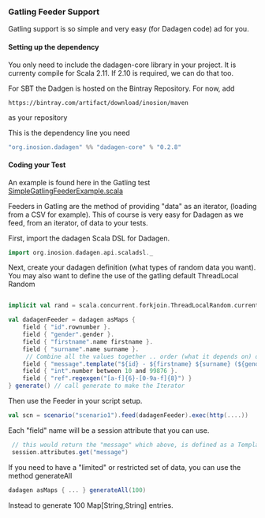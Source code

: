 

### Gatling Feeder Support

Gatling support is so simple and very easy (for Dadagen code) ad for you.


#### Setting up the dependency

You only need to include the dadagen-core library in your project.
It is currenty compile for Scala 2.11. If 2.10 is required, we can do that too.

For SBT the Dadgen is hosted on the Bintray Repository. For now, add 
```
https://bintray.com/artifact/download/inosion/maven
```
as your repository

This is the dependency line you need
```scala
"org.inosion.dadagen" %% "dadagen-core" % "0.2.8"
```

#### Coding your Test

An example is found here in the Gatling test [SimpleGatlingFeederExample.scala](dadagen-core/src/test/scala/org/inosion/dadagen/support/gatling/SimpleGatlingFeederExample.scala)

Feeders in Gatling are the method of providing "data" as an iterator, (loading from a CSV for example).
This of course is very easy for Dadagen as we feed, from an iterator, of data to your tests.

First, import the dadagen Scala DSL for Dadagen.

```scala
import org.inosion.dadagen.api.scaladsl._
```
    
Next, create your dadagen definition (what types of random data you want).
You may also want to define the use of the gatling default ThreadLocal Random
```scala

implicit val rand = scala.concurrent.forkjoin.ThreadLocalRandom.current

val dadagenFeeder = dadagen asMaps {
    field { "id".rownumber }.
    field { "gender".gender }.
    field { "firstname".name firstname }.
    field { "surname".name surname }.
     // Combine all the values together .. order (what it depends on) does not matter
    field { "message".template("${id} - ${firstname} ${surname} (${gender}) i:${int} ${ref}")}.
    field { "int".number between 10 and 99876 }.
    field { "ref".regexgen("[a-f]{6}-[0-9a-f]{8}") }
} generate() // call generate to make the Iterator
```

Then use the Feeder in your script setup.

```scala
val scn = scenario("scenario1").feed(dadagenFeeder).exec(http(....))
```

Each "field" name will be a session attribute that you can use.

```scala
 // this would return the "message" which above, is defined as a Template. 
 session.attributes.get("message")
```

If you need to have a "limited" or restricted set of data, you can use the method generateAll

```scala
dadagen asMaps { ... } generateAll(100)
```
Instead to generate 100 Map[String,String] entries.

